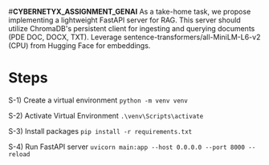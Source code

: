 #**CYBERNETYX_ASSIGNMENT_GENAI**
As a take-home task, we propose implementing a lightweight FastAPl server for RAG. This server should utilize ChromaDB's persistent client for ingesting and querying documents (PDE DOC, DOCX, TXT). Leverage sentence-transformers/all-MiniLM-L6-v2 (CPU) from Hugging Face for embeddings.


# Steps

S-1) Create a virtual environment
        `python -m venv venv`

S-2) Activate Virtual Environment
        `.\venv\Scripts\activate`

S-3) Install packages
        `pip install -r requirements.txt`

S-4) Run FastAPI server
        `uvicorn main:app --host 0.0.0.0 --port 8000 --reload`
